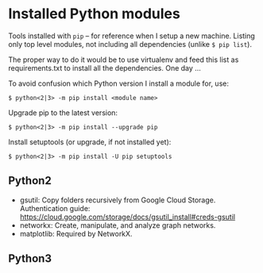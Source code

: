 # Installed Python modules

Tools installed with `pip` – for reference when I setup a new machine. Listing only top level modules, not including all dependencies (unlike `$ pip list`).

The proper way to do it would be to use virtualenv and feed this list as requirements.txt to install all the dependencies. One day …

To avoid confusion which Python version I install a module for, use:

    $ python<2|3> -m pip install <module name>

Upgrade pip to the latest version:

    $ python<2|3> -m pip install --upgrade pip

Install setuptools (or upgrade, if not installed yet):

    $ python<2|3> -m pip install -U pip setuptools

## Python2
- gsutil: Copy folders recursively from Google Cloud Storage. Authentication guide: https://cloud.google.com/storage/docs/gsutil_install#creds-gsutil
- networkx: Create, manipulate, and analyze graph networks.
- matplotlib: Required by NetworkX.

## Python3
